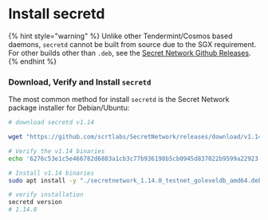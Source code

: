# Install secretd

{% hint style="warning" %}
Unlike other Tendermint/Cosmos based daemons, `secretd` cannot be built from source due to the SGX requirement. For other builds other than `.deb`, see the [Secret Network Github Releases](https://github.com/scrtlabs/SecretNetwork/releases).
{% endhint %}

### Download, Verify and Install `secretd` <a href="#_1-download-the-secret-network-package-installer-for-debian-ubuntu" id="_1-download-the-secret-network-package-installer-for-debian-ubuntu"></a>

The most common method for install `secretd` is the Secret Network package installer for Debian/Ubuntu:

```bash
# download secretd v1.14

wget "https://github.com/scrtlabs/SecretNetwork/releases/download/v1.14.0/secretnetwork_1.14.0_testnet_goleveldb_amd64.deb"

# Verify the v1.14 binaries
echo '6276c53e1c5e466782d6883a1cb3c77b936198b5cb0945d837022b9599a22923  secretnetwork_1.14.0_testnet_goleveldb_amd64.deb' | sha256sum --check

# Install v1.14 binaries
sudo apt install -y "./secretnetwork_1.14.0_testnet_goleveldb_amd64.deb"

# verify installation
secretd version
# 1.14.0

```

